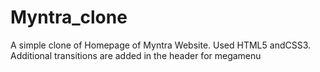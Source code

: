# Myntra_clone
A simple clone of Homepage of Myntra Website.
Used HTML5 andCSS3. 
Additional transitions are added in the header for megamenu

